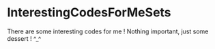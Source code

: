 # InterestingCodesForMeSets

There are some interesting codes for me !  Nothing important, just some dessert !  ^_^
